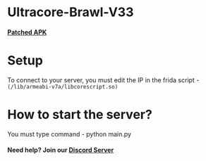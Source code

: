 # Ultracore-Brawl-V33

#### [Patched APK](https://drive.google.com/file/d/1vo2sTK8yWFwmC1JwQf7IHa-RajzbwKDF/view?usp=sharing)

# Setup
To connect to your server, you must edit the IP in the frida script - ```(/lib/armeabi-v7a/libcorescript.so)```

# How to start the server?
You must type command - python main.py

#### Need help? Join our [Discord Server](https://discord.gg/F9m5CPPGyV)
